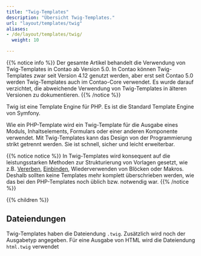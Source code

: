 ```yaml
---
title: "Twig-Templates"
description: "Übersicht Twig-Templates."
url: "layout/templates/twig"
aliases:
- /de/layout/templates/twig/
  weight: 10

---
```


{{% notice info %}}
Der gesamte Artikel behandelt die Verwendung von Twig-Templates in Contao ab Version 5.0.
In Contao können Twig-Templates zwar seit Version 4.12 genutzt werden, aber erst seit Contao 5.0 werden Twig-Templates
auch im Contao-Core verwendet. Es wurde darauf verzichtet, die abweichende Verwendung von Twig-Templates
in älteren Versionen zu dokumentieren.
{{% /notice %}}

Twig ist eine Template Engine für PHP. Es ist die Standard Template Engine von Symfony.

Wie ein PHP-Template wird ein Twig-Template für die Ausgabe eines Moduls, Inhaltselements, Formulars oder einer anderen
Komponente verwendet.
Mit Twig-Templates kann das Design von der Programmierung strikt getrennt werden. Sie ist schnell, sicher und leicht
erweiterbar.

{{% notice notice %}}
In Twig-Templates wird konsequent auf die leistungsstarken Methoden zur Strukturierung von Vorlagen gesetzt, wie z.B.
[Vererben](inheritance), [Einbinden](include), Wiederverwenden von Blöcken oder Makros. Deshalb sollten keine
Templates mehr komplett überschrieben werden, wie das bei den PHP-Templates noch üblich bzw. notwendig war.
{{% /notice %}}

{{% children %}}

## Dateiendungen

Twig-Templates haben die Dateiendung `.twig`. Zusätzlich wird noch der Ausgabetyp angegeben.
Für eine Ausgabe von HTML wird die Dateiendung `html.twig` verwendet

